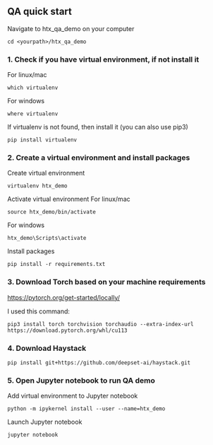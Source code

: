 ## QA quick start 
Navigate to htx_qa_demo on your computer
```
cd <yourpath>/htx_qa_demo
```
### 1. Check if you have virtual environment, if not install it

For linux/mac
```
which virtualenv 
```

For windows
```
where virtualenv 
```

If virtualenv is not found, then install it (you can also use pip3)
```
pip install virtualenv
```

### 2. Create a virtual environment and install packages

Create virtual environment
```
virtualenv htx_demo
```
Activate virtual environment 
For linux/mac
```
source htx_demo/bin/activate
```
For windows
```
htx_demo\Scripts\activate
```
Install packages
```
pip install -r requirements.txt
```
### 3. Download Torch based on your machine requirements 
https://pytorch.org/get-started/locally/

I used this command: 
```
pip3 install torch torchvision torchaudio --extra-index-url https://download.pytorch.org/whl/cu113
```

### 4. Download Haystack 
```
pip install git+https://github.com/deepset-ai/haystack.git
```

### 5. Open Jupyter notebook to run QA demo
Add virtual environment to Jupyter notebook 
```
python -m ipykernel install --user --name=htx_demo
```
Launch Jupyter notebook
```
jupyter notebook
```
